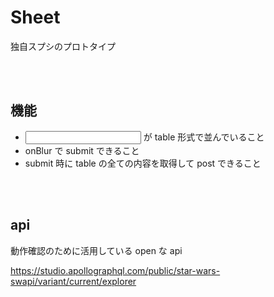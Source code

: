 # Sheet

独自スプシのプロトタイプ

<br/><br/>

## 機能

- <input/> が table 形式で並んでいること
- onBlur で submit できること
- submit 時に table の全ての内容を取得して post できること

<br/><br/>

## api

動作確認のために活用している open な api

https://studio.apollographql.com/public/star-wars-swapi/variant/current/explorer
